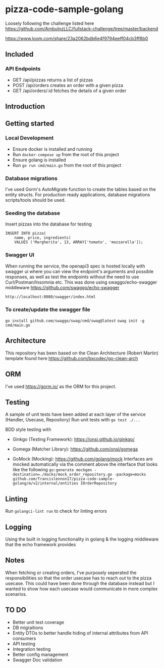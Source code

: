 # pizza-code-sample-golang
Loosely following the challenge listed here https://github.com/AmbulnzLLC/fullstack-challenge/tree/master/backend

https://www.loom.com/share/23a2062bdb6e4f9794eeff04cb3ff8b0

## Included

### API Endpoints
- GET /api/pizzas returns a list of pizzas 
- POST /api/orders creates an order with a given pizza
- GET /api/orders/:id fetches the details of a given order

## Introduction

## Getting started
### Local Development
- Ensure docker is installed and running
- Run `docker-compose up` from the root of this project
- Ensure golang is installed
- Run `go run cmd/main.go` from the root of this project

### Database migrations

I've used Gorm's AutoMigrate function to create the tables based on the entity structs. For production ready applications, database migrations scripts/tools should be used.

### Seeding the database

Insert pizzas into the database for testing

```
INSERT INTO pizza(
	name, price, ingredients)
	VALUES ('Margherita', 13, ARRAY['tomato', 'mozzarella']);
```

### Swagger UI
When running the service, the openapi3 spec is hosted locally with swagger ui where you can view the endpoint's arguments and possible responses, as well as test the endpoints without the need to use Curl/Postman/Insomnia etc. This was done using swaggo/echo-swagger middleware https://github.com/swaggo/echo-swagger

`http://localhost:8080/swagger/index.html`

### To create/update the swagger file
`go install github.com/swaggo/swag/cmd/swag@latest`
`swag init -g cmd/main.go`

## Architecture
This repository has been based on the Clean Architecture (Robert Martin) template found here https://github.com/bxcodec/go-clean-arch

## ORM
I've used https://gorm.io/ as the ORM for this project.

## Testing
A sample of unit tests have been added at each layer of the service (Handler, Usecase, Repository)
Run unit tests with `go test ./...`

BDD style testing with
- Ginkgo (Testing Framework): https://onsi.github.io/ginkgo/
- Gomega (Matcher Library): https://github.com/onsi/gomega


- GoMock (Mocking): https://github.com/golang/mock
Interfaces are mocked automatically via the comment above the interface that looks like the following
`go:generate mockgen -destination=./mocks/mock_order_repository.go -package=mocks github.com/francislennon17/pizza-code-sample-golang/m/v2/internal/entities IOrderRepository`

## Linting
Run `golangci-lint run` to check for linting errors

## Logging
Using the built in logging functionality in golang & the logging middleware that the echo framework provides

## Notes
When fetching or creating orders, I've purposely seperated the responsibilities so that the order usecase has to reach out to the pizza usecase. This could have been done through the database instead but I wanted to show how each usecase would communicate in more complex scenarios. 

## TO DO
- Better unit test coverage
- DB migraitions
- Entity DTOs to better handle hiding of internal attributes from API consumers
- API testing
- Integration testing
- Better config management
- Swagger Doc validation
